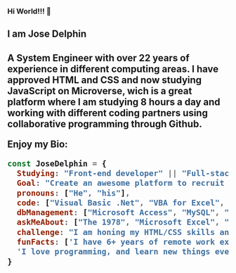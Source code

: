 ### Hi World!!! 👋
<h2>I am Jose Delphin<h2>
A System Engineer with over 22 years of experience in different computing areas.
I have approved HTML and CSS and now studying JavaScript on Microverse, wich is a great platform where I am studying 8 hours a day and working with different coding partners using collaborative programming through Github.

Enjoy my Bio:
```javascript
const JoseDelphin = {
  Studying: "Front-end developer" || "Full-stack web developer",
  Goal: "Create an awesome platform to recruit great programmers and give servide to all the people and companies requiring this around the world"
  pronouns: ["He", "his"],
  code: ["Visual Basic .Net", "VBA for Excel", "JavaScript", "HTML/CSS", "Bootstrap"],
  dbManagement: ["Microsoft Access", "MySQL", "SQL Server", "PostgreSQL", "MongoDB"],
  askMeAbout: ["The 1978", "Microsoft Excel", "Database", "Marketing", "Wordpress", "Photoshop", "Video Editing with Camtasia Studio", "Funnels"],
  challenge: "I am honing my HTML/CSS skills and picking up JavaScript",
  funFacts: ['I have 6+ years of remote work experience with devs from all over the world', 
  'I love programming, and learn new things everyday', 'I enjoy reaching out complex projects']
}
```
